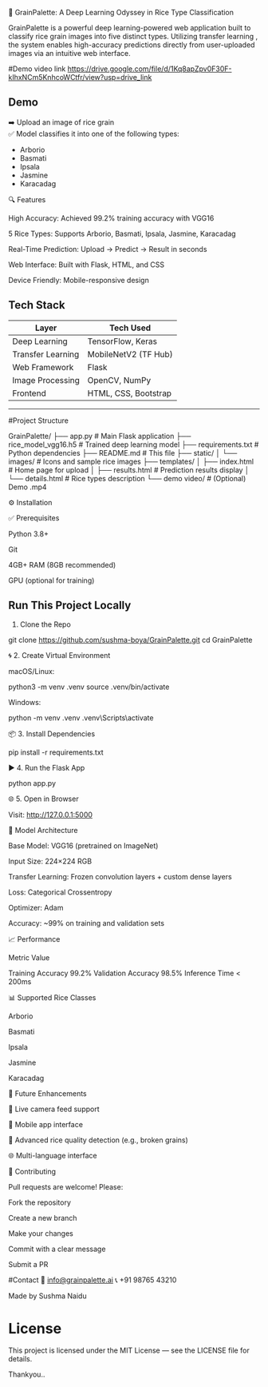🌾 GrainPalette: A Deep Learning Odyssey in Rice Type Classification

GrainPalette is a powerful deep learning-powered web application built to classify rice grain images into five distinct types. Utilizing transfer learning , the system enables high-accuracy predictions directly from user-uploaded images via an intuitive web interface.

#Demo video link
https://drive.google.com/file/d/1Kq8apZpv0F30F-kIhxNCm5KnhcoWCtfr/view?usp=drive_link
## Demo

➡️ Upload an image of rice grain  
✅ Model classifies it into one of the following types:

- Arborio
- Basmati
- Ipsala
- Jasmine
- Karacadag



🔍 Features

High Accuracy: Achieved 99.2% training accuracy with VGG16

5 Rice Types: Supports Arborio, Basmati, Ipsala, Jasmine, Karacadag

Real-Time Prediction: Upload → Predict → Result in seconds

Web Interface: Built with Flask, HTML, and CSS

Device Friendly: Mobile-responsive design


## Tech Stack

| Layer             | Tech Used              |
|------------------|------------------------|
| Deep Learning    | TensorFlow, Keras      |
| Transfer Learning| MobileNetV2 (TF Hub)   |
| Web Framework    | Flask                  |
| Image Processing | OpenCV, NumPy          |
| Frontend         | HTML, CSS, Bootstrap   |

---

#Project Structure


GrainPalette/
├── app.py                     # Main Flask application
├── rice_model_vgg16.h5       # Trained deep learning model
├── requirements.txt          # Python dependencies
├── README.md                 # This file
├── static/
│   └── images/               # Icons and sample rice images
├── templates/
│   ├── index.html            # Home page for upload
│   ├── results.html          # Prediction results display
│   └── details.html          # Rice types description
└── demo video/               # (Optional) Demo .mp4



⚙ Installation

✅ Prerequisites

Python 3.8+

Git

4GB+ RAM (8GB recommended)

GPU (optional for training)


##  Run This Project Locally

1. Clone the Repo

git clone https://github.com/sushma-boya/GrainPalette.git
cd GrainPalette

🌀 2. Create Virtual Environment

macOS/Linux:

python3 -m venv .venv
source .venv/bin/activate

Windows:

python -m venv .venv
.venv\Scripts\activate

📦 3. Install Dependencies

pip install -r requirements.txt

▶ 4. Run the Flask App

  python app.py

🌐 5. Open in Browser

Visit: http://127.0.0.1:5000


🧠 Model Architecture

Base Model: VGG16 (pretrained on ImageNet)

Input Size: 224×224 RGB

Transfer Learning: Frozen convolution layers + custom dense layers

Loss: Categorical Crossentropy

Optimizer: Adam

Accuracy: ~99% on training and validation sets


📈 Performance

Metric	Value

Training Accuracy	99.2%
Validation Accuracy	98.5%
Inference Time	< 200ms


📊 Supported Rice Classes

Arborio

Basmati

Ipsala

Jasmine

Karacadag


🚀 Future Enhancements

🎥 Live camera feed support

📱 Mobile app interface

🧠 Advanced rice quality detection (e.g., broken grains)

🌐 Multi-language interface


🤝 Contributing

Pull requests are welcome! Please:

Fork the repository

Create a new branch

Make your changes

Commit with a clear message

Submit a PR


#Contact
📧 info@grainpalette.ai
📞 +91 98765 43210

Made by Sushma Naidu

# License
This project is licensed under the MIT License — see the LICENSE file for details.

Thankyou..
